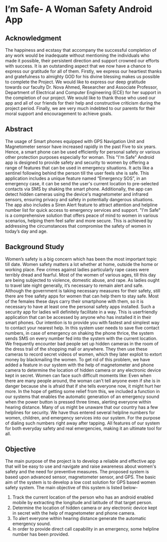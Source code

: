 # I’m Safe- A Woman Safety Android App 

## Acknowledgment 
The happiness and ecstasy that accompany the successful completion of any work would be
inadequate without mentioning the individuals who made it possible, their persistent direction and
support crowned our efforts with success. It is an outstanding aspect that we now have a chance to
express our gratitude for all of them.
Firstly, we express our heartiest thanks and gratefulness to almighty GOD for his divine blessing
makes us possible to complete the Project.
We would like to express our deep gratitude towards our faculty Dr. Nova Ahmed, Researcher and
Associate Professor, Department of Electrical and Computer Engineering (ECE) for her support
in the completion of our project.
We would like to thank those who used our app and all of our friends for their help and constructive
criticism during the project period.
Finally, we are very much indebted to our parents for their moral support and encouragement to
achieve goals.


## Abstract
The usage of Smart phones equipped with GPS Navigation Unit and Magnetometer sensor have
increased rapidly in the past Five to six years. Hence, a smart phone can be used efficiently for
personal safety or various other protection purposes especially for woman. This "I'm Safe"
Android app is designed to provide safety and security to women by offering a range of features
that can be used in emergency situations. It acts like a sentinel following behind the person till the
user feels she is safe. This application includes a unique feature named “Emergency SOS”, in an
emergency case, it can be send the user's current location to pre-selected contacts via SMS by
shaking the smart phone. Additionally, the app can detect hidden cameras using the device's
magnetometer and infrared sensors, ensuring privacy and safety in potentially dangerous
situations. The app also includes a Siren Alert feature to attract attention and helpline number list
for quick access to emergency services and support. "I'm Safe" is a comprehensive solution that
offers peace of mind to women in various scenarios, helping them feel safer and more secure. This
is achieved by addressing the circumstances that compromise the safety of women in today’s day
and age.


## Background Study 
Women’s safety is a big concern which has been the most important topic till date. Women
safety matters a lot whether at home, outside the home or working place. Few crimes
against ladies particularly rape cases were terribly dread and fearful. Most of the women
of various ages, till this day are being subjected to violence, domestic abuse, and rape. As
ladies ought to travel late night generally, it’s necessary to remain alert and safe. Although
the government is taking necessary measures for their safety, still there are free safety apps
for women that can help them to stay safe. Most of the females these days carry their
smartphone with them, so it is necessary to have at least one the personal safety apps
installed. Such a security app for ladies will definitely facilitate in a way. This is userfriendly application that can be accessed by anyone who has installed it in their smart
phones. Our intention is to provide you with fastest and simplest way to contact your
nearest help. In this system user needs to save five contact numbers, in case of emergency
on shaking the phone thrice, the system sends SMS on every number fed into the system
with the current location. We frequently encounter bad people set up hidden cameras in the
room of the dress trail of the shopping mall or anywhere. They then use these cameras to
record secret videos of women, which they later exploit to extort money by blackmailing
the women. To get rid of this problem, we have added a feature in our system with the help
of magnetometer and phone camera to determine the location of hidden camera or any
electronic device kept in secret. Women can face such difficult moments like: Even when
there are many people around, the woman can't tell anyone even if she is in danger because
she is afraid that if she tells everyone now, it might hurt her more. In the hope of getting
some relief from this, we included a function in our systems that enables the automatic
generation of an emergency sound when the power button is pressed three times, alerting
everyone within hearing distance. Many of us might be unaware that our country has a few
helplines for security. We have thus entered several helpline numbers for women, children,
and emergency services into our system. For the purpose of dialing such numbers right
away after tapping. All features of our system for both everyday safety and real
emergencies, making it an ultimate tool for all. 


## Objective 
The main purpose of the project is to develop a reliable and effective app that will be easy to use
and navigate and raise awareness about women's safety and the need for preventive measures. The
proposed system is based upon advanced sensor, magnetometer sensor, and GPS. The basic aim
of the system is to develop a low cost solution for GPS based women safety system. The main
objective of this system is listed below-
1. Track the current location of the person who has an android enabled mobile by extracting
the longitude and latitude of that target person.
2. Determine the location of hidden camera or any electronic device kept in secret with the
help of magnetometer and phone camera.
3. To alert everyone within hearing distance generate the automatic emergency sound.
4. In order to provide direct call capability in an emergency, some helpline number has been
provided.
